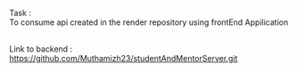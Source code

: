 Task : 
<br> To consume api created in the render repository using frontEnd Appilication

<br> Link to backend : https://github.com/Muthamizh23/studentAndMentorServer.git
